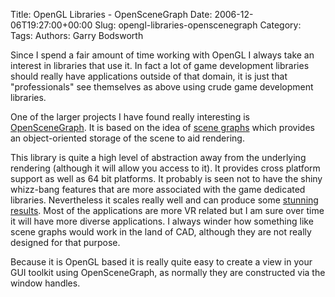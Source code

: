 Title: OpenGL Libraries - OpenSceneGraph
Date: 2006-12-06T19:27:00+00:00
Slug: opengl-libraries-openscenegraph
Category: 
Tags: 
Authors: Garry Bodsworth

Since I spend a fair amount of time working with OpenGL I always take an interest in libraries that use it.  In fact a lot of game development libraries should really have applications outside of that domain, it is just that "professionals" see themselves as above using crude game development libraries.

One of the larger projects I have found really interesting is <a href="http://www.openscenegraph.org/">OpenSceneGraph</a>.  It is based on the idea of <a href="http://en.wikipedia.org/wiki/Scene_graph">scene graphs</a> which provides an object-oriented storage of the scene to aid rendering.

This library is quite a high level of abstraction away from the underlying rendering (although it will allow you access to it).  It provides cross platform support as well as 64 bit platforms.  It probably is seen not to have the shiny whizz-bang features that are more associated with the game dedicated libraries.  Nevertheless it scales really well and can produce some <a href="http://www.openscenegraph.org/osgwiki/pmwiki.php/Screenshots/Screenshots">stunning results</a>.  Most of the applications are more VR related but I am sure over time it will have more diverse applications.  I always winder how something like scene graphs would work in the land of CAD, although they are not really designed for that purpose.

Because it is OpenGL based it is really quite easy to create a view in your GUI toolkit using OpenSceneGraph, as normally they are constructed via the window handles.